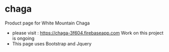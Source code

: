 # chaga
Product page for White Mountain Chaga
 * please visit : https://chaga-3f604.firebaseapp.com Work on this project is ongoing
 * This page uses Bootstrap and Jquery
